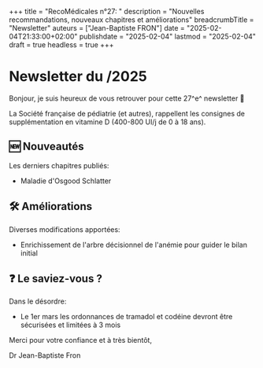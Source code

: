 +++
title = "RecoMédicales n°27: "
description = "Nouvelles recommandations, nouveaux chapitres et améliorations"
breadcrumbTitle = "Newsletter"
auteurs = ["Jean-Baptiste FRON"]
date = "2025-02-04T21:33:00+02:00"
publishdate = "2025-02-04"
lastmod = "2025-02-04"
draft = true
headless = true
+++

# Newsletter du /2025

Bonjour, je suis heureux de vous retrouver pour cette 27^e^ newsletter 📰

La Société française de pédiatrie (et autres), rappellent les consignes de supplémentation en vitamine D (400-800 UI/j de 0 à 18 ans).

## 🆕 Nouveautés

Les derniers chapitres publiés:

- Maladie d'Osgood Schlatter

## 🛠️ Améliorations

Diverses modifications apportées:

- Enrichissement de l'arbre décisionnel de l'anémie pour guider le bilan initial

## ❓ Le saviez-vous ?

Dans le désordre:

- Le 1er mars les ordonnances de tramadol et codéine devront être sécurisées et limitées à 3 mois

Merci pour votre confiance et à très bientôt,

Dr Jean-Baptiste Fron

